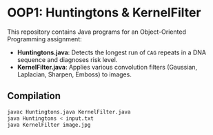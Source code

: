 # OOP1: Huntingtons & KernelFilter

This repository contains Java programs for an Object-Oriented Programming assignment:

- **Huntingtons.java**: Detects the longest run of `CAG` repeats in a DNA sequence and diagnoses risk level.
- **KernelFilter.java**: Applies various convolution filters (Gaussian, Laplacian, Sharpen, Emboss) to images.

## Compilation

```bash
javac Huntingtons.java KernelFilter.java
java Huntingtons < input.txt
java KernelFilter image.jpg
